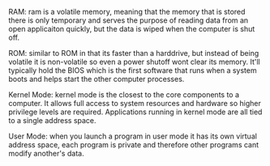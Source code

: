 RAM: ram is a volatile memory, meaning that the memory that is stored there is only temporary and serves the purpose of reading data from an open applicaiton quickly, but the data is wiped when the computer is shut off.

ROM: similar to ROM in that its faster than a harddrive, but instead of being volatile it is non-volatile so even a power shutoff wont clear its memory. It'll typically hold the BIOS which is the first software that runs when a system boots and helps start the other computer processes. 

Kernel Mode: kernel mode is the closest to the core components to a computer. It allows full access to system resources and hardware so higher privilege levels are required. Applications running in kernel mode are all tied to a single address space.

User Mode: when you launch a program in user mode it has its own virtual address space, each program is private and therefore other programs cant modify another's data. 
